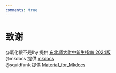 ```yaml
---
comments: true
---
```


# 致谢

@氯化银不是lhy 提供 [东北师大附中新生指南 2024版]()  
@mkdocs 提供 [mkdocs](https://www.mkdocs.org/)  
@squidfunk 提供 [Material_for_Mkdocs](https://squidfunk.github.io/mkdocs-material/)